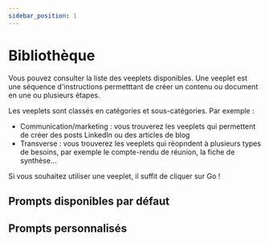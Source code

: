 ```yaml
---
sidebar_position: 1
---
```


# Bibliothèque

Vous pouvez consulter la liste des veeplets disponibles. Une veeplet est une séquence d'instructions permetttant de créer un contenu ou document en une ou plusieurs étapes.

Les veeplets sont classés en catégories et sous-catégories. Par exemple :
* Communication/marketing : vous trouverez les veeplets qui permettent de créer des posts LinkedIn ou des articles de blog
* Transverse : vous trouverez les veeplets qui réopndent à plusieurs types de besoins, par exemple le compte-rendu de réunion, la fiche de synthèse...

Si vous souhaitez utiliser une veeplet, il suffit de cliquer sur Go !

## Prompts disponibles par défaut


## Prompts personnalisés




